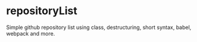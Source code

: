 # repositoryList
Simple github repository list using class, destructuring, short syntax, babel, webpack and more.

